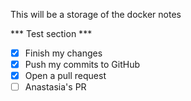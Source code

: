 This will be a storage of the docker notes

*** Test section ***

- [x] Finish my changes
- [x] Push my commits to GitHub
- [x] Open a pull request
- [ ] Anastasia's PR
